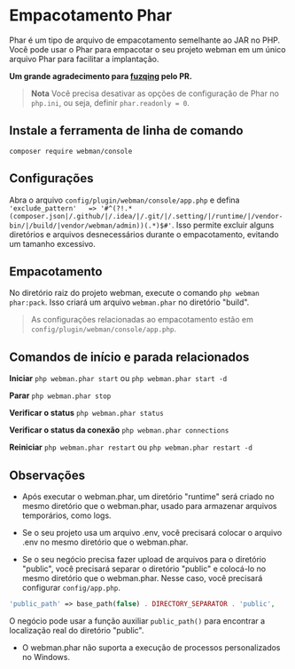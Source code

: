 # Empacotamento Phar

Phar é um tipo de arquivo de empacotamento semelhante ao JAR no PHP. Você pode usar o Phar para empacotar o seu projeto webman em um único arquivo Phar para facilitar a implantação.

**Um grande agradecimento para [fuzqing](https://github.com/fuzqing) pelo PR.**

> **Nota**
> Você precisa desativar as opções de configuração de Phar no `php.ini`, ou seja, definir `phar.readonly = 0`.

## Instale a ferramenta de linha de comando
`composer require webman/console`

## Configurações
Abra o arquivo `config/plugin/webman/console/app.php` e defina `'exclude_pattern'   => '#^(?!.*(composer.json|/.github/|/.idea/|/.git/|/.setting/|/runtime/|/vendor-bin/|/build/|vendor/webman/admin))(.*)$#'`. Isso permite excluir alguns diretórios e arquivos desnecessários durante o empacotamento, evitando um tamanho excessivo.

## Empacotamento
No diretório raiz do projeto webman, execute o comando `php webman phar:pack`. Isso criará um arquivo `webman.phar` no diretório "build".

> As configurações relacionadas ao empacotamento estão em `config/plugin/webman/console/app.php`.

## Comandos de início e parada relacionados
**Iniciar**
`php webman.phar start` ou `php webman.phar start -d`

**Parar**
`php webman.phar stop`

**Verificar o status**
`php webman.phar status`

**Verificar o status da conexão**
`php webman.phar connections`

**Reiniciar**
`php webman.phar restart` ou `php webman.phar restart -d`

## Observações
* Após executar o webman.phar, um diretório "runtime" será criado no mesmo diretório que o webman.phar, usado para armazenar arquivos temporários, como logs.

* Se o seu projeto usa um arquivo .env, você precisará colocar o arquivo .env no mesmo diretório que o webman.phar.

* Se o seu negócio precisa fazer upload de arquivos para o diretório "public", você precisará separar o diretório "public" e colocá-lo no mesmo diretório que o webman.phar. Nesse caso, você precisará configurar `config/app.php`.
```php
'public_path' => base_path(false) . DIRECTORY_SEPARATOR . 'public',
```
O negócio pode usar a função auxiliar `public_path()` para encontrar a localização real do diretório "public".

* O webman.phar não suporta a execução de processos personalizados no Windows.

